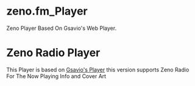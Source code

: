 # zeno.fm_Player
Zeno Player Based On Gsavio's Web Player.

<h1>Zeno Radio Player</h1>
<p> This Player is based on <a href=https://github.com/gsavio/player-shoutcast-html5>Gsavio's Player</a> this version supports Zeno Radio For The Now Playing Info and Cover Art </p>
